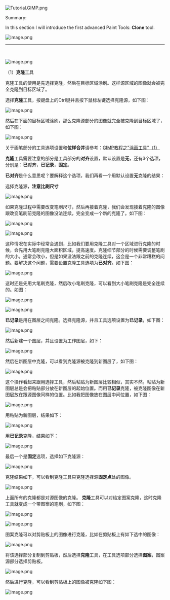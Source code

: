 ![Tutorial.GIMP.png](https://res.cloudinary.com/hpiynhbhq/image/upload/v1511486986/feaponrcwwtwu0vmiizt.png)

Summary:

In this section I will introduce the first advanced Paint Tools: **Clone** tool.

![image.png](https://res.cloudinary.com/hpiynhbhq/image/upload/v1511921866/mhrwbqnjswboz0lwn9km.png)

---
</br>

![image.png](https://res.cloudinary.com/hpiynhbhq/image/upload/v1511952210/vn31u8wlhefyqjsfdzyc.png)

（1）**克隆**工具

克隆工具的使用是先选择克隆，然后在目标区域涂刷。这样源区域的图像就会被完全克隆到目标区域了。

选择**克隆**工具，按键盘上的Ctrl键并且按下鼠标左键选择克隆源，如下图：

![image.png](https://res.cloudinary.com/hpiynhbhq/image/upload/v1511948480/rynyvsfbinvybe54taz1.png)

然后在下面的目标区域涂刷，那么克隆源部分的图像就完全被克隆到目标区域了，如下图：

![image.png](https://res.cloudinary.com/hpiynhbhq/image/upload/v1511948850/ryleoftlzzvn7lcgz4sf.png)

关于画笔部分的工具选项设置和**位样合并**请参考：[GIMP教程之"涂画工具"（1）](https://utopian.io/utopian-io/@alanzheng/gimp-1-or-gimp-tutorial-paint-tools-1)

**克隆**工具需要注意的部分是工具部分的**对齐**设置，默认设置是**无**，还有3个选项，分别是：**已对齐**，**已记录**，**固定**。

**已对齐**是什么意思呢？要解释这个选项，我们再看一个用默认设置**无**克隆的结果：

选择克隆源，**注意比刷尺寸**

![image.png](https://res.cloudinary.com/hpiynhbhq/image/upload/v1511951500/qqpa9veet9dky35ebnva.png)

如果克隆过程中需要改变笔刷尺寸，然后再接着克隆，我们会发现接着克隆的图像跟改变笔刷前克隆的图像没法连续，完全变成一个新的克隆了。如下图：

![image.png](https://res.cloudinary.com/hpiynhbhq/image/upload/v1511951305/sgii1wpiowhp8lmembb6.png)

![image.png](https://res.cloudinary.com/hpiynhbhq/image/upload/v1511951394/frllx6fe9ktmood5aift.png)

这种情况在实际中经常会遇到，比如我们要用克隆工具对一个区域进行克隆的时候，会先用大笔刷克隆大面积区域，提高速度。克隆细节部分的时候需要调整笔刷的大小。通常会改小，但是如果没法跟之前的克隆连续，这会是一个非常糟糕的问题。要解决这个问题，需要设置克隆工具选项为**已对齐**。如下图：

![image.png](https://res.cloudinary.com/hpiynhbhq/image/upload/v1511950824/ppisu0pm2sxrcen3v0zd.png)

这时还是先用大笔刷克隆，然后改小笔刷克隆，可以看到大小笔刷克隆是完全连续的。如图：

![image.png](https://res.cloudinary.com/hpiynhbhq/image/upload/v1511951119/quxypfhvull2dysg8zgm.png)

![image.png](https://res.cloudinary.com/hpiynhbhq/image/upload/v1511950956/vffeejuklwbwtdeb6a06.png)

**已记录**是用在图层之间克隆。选择克隆源，并且工具选项设置为**已记录**，如下图：

![image.png](https://res.cloudinary.com/hpiynhbhq/image/upload/v1511952502/uxvnxd1mrkgj3szylfcx.png)

然后新建一个图层，并且设置为工作图层，如下：

![image.png](https://res.cloudinary.com/hpiynhbhq/image/upload/v1511952609/aakyhpufswtnlq7nih92.png)

然后在新图层中克隆，可以看到克隆源被克隆到新图层了，如下图：

![image.png](https://res.cloudinary.com/hpiynhbhq/image/upload/v1511952728/ft41cx05b2mv8rqfcsiu.png)

这个操作看起来跟用选择工具，然后粘贴为新图层比较相似，其实不然。粘贴为新图层总是会把粘贴部分放在新图层的起始位置。而用**已记录**克隆，被克隆图像在新图层放在跟源图像同样的位置。比如我把图像放在图层中间位置，如下图：

![image.png](https://res.cloudinary.com/hpiynhbhq/image/upload/v1511953129/hj5wyraxygyfhlhcxeej.png)

用粘贴为新图层，结果如下：

![image.png](https://res.cloudinary.com/hpiynhbhq/image/upload/v1511953196/yxugydfcsmnntvempwlx.png)

用**已记录**克隆，结果如下：

![image.png](https://res.cloudinary.com/hpiynhbhq/image/upload/v1511953294/ukwvvkuopc5z1mw6jj9z.png)

最后一个是**固定**选项，选择如下克隆源：

![image.png](https://res.cloudinary.com/hpiynhbhq/image/upload/v1511953428/alsrtnlthbqfyxm1qruz.png)

克隆结果如下，可以看到克隆工具只克隆选择源**固定点**处的图像。

![image.png](https://res.cloudinary.com/hpiynhbhq/image/upload/v1511953563/w6ujoghto2mhbft2pvki.png)

上面所有的克隆都是对源图像的克隆。
**克隆**工具可以对给定图案克隆，这时克隆工具就变成一个带图案的笔刷，如下图：

![image.png](https://res.cloudinary.com/hpiynhbhq/image/upload/v1511958940/hvwzrybsr2erxle3ve2e.png)

![image.png](https://res.cloudinary.com/hpiynhbhq/image/upload/v1511959017/weptddz3sekkn6mup7nt.png)

图案克隆可以对剪贴板上的图像进行克隆，比如在剪贴板上有如下选中的图像：

![image.png](https://res.cloudinary.com/hpiynhbhq/image/upload/v1512004991/gl9ajufntnwpsf3gtjmc.png)

将该选择部分复制到剪贴板，然后选择**克隆**工具，在工具选项部分选择**图案**，图案源部分选择剪贴板。

![image.png](https://res.cloudinary.com/hpiynhbhq/image/upload/v1512005136/yxdzqmgcmcb02udvlesh.png)

然后进行克隆，可以看到剪贴板上的图像被克隆如下图：

![image.png](https://res.cloudinary.com/hpiynhbhq/image/upload/v1512005423/nqrbwzsjon8ys0v5wcld.png)

